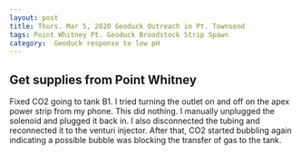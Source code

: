 ```yaml
---
layout: post
title: Thurs. Mar 5, 2020 Geoduck Outreach in Pt. Townsend
tags: Point Whitney Pt. Geoduck Broodstock Strip Spawn
category:  Geoduck response to low pH 
---
```


## Get supplies from Point Whitney
Fixed CO2 going to tank B1. I tried turning the outlet on and off on the apex power strip from my phone. This did nothing. I manually unplugged the solenoid and plugged it back in. I also disconnected the tubing and reconnected it to the venturi injector. After that, CO2 started bubbling again indicating a possible bubble was blocking the transfer of gas to the tank. 